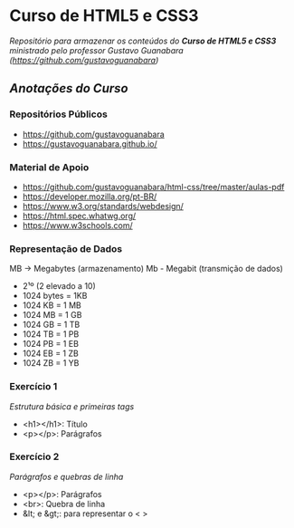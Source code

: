# **Curso de HTML5 e CSS3**
_Repositório para armazenar os conteúdos do **Curso de HTML5 e CSS3** ministrado pelo professor Gustavo Guanabara (https://github.com/gustavoguanabara)_

## *Anotações do Curso*
### Repositórios Públicos
- https://github.com/gustavoguanabara
- https://gustavoguanabara.github.io/

### Material de Apoio
- https://github.com/gustavoguanabara/html-css/tree/master/aulas-pdf
- https://developer.mozilla.org/pt-BR/
- https://www.w3.org/standards/webdesign/
- https://html.spec.whatwg.org/
- https://www.w3schools.com/

### Representação de Dados
MB -> Megabytes (armazenamento)
Mb - Megabit (transmição de dados)
- 2¹º (2 elevado a 10)
- 1024 bytes = 1KB
- 1024 KB = 1 MB
- 1024 MB = 1 GB
- 1024 GB = 1 TB
- 1024 TB = 1 PB
- 1024 PB = 1 EB
- 1024 EB = 1 ZB
- 1024 ZB = 1 YB

### Exercício 1
_Estrutura básica e primeiras tags_
- \<h1>\</h1>: Título
- \<p>\</p>: Parágrafos

### Exercício 2
_Parágrafos e quebras de linha_
- \<p>\</p>: Parágrafos
- \<br>: Quebra de linha
- \&lt; e \&gt;: para representar o < >
